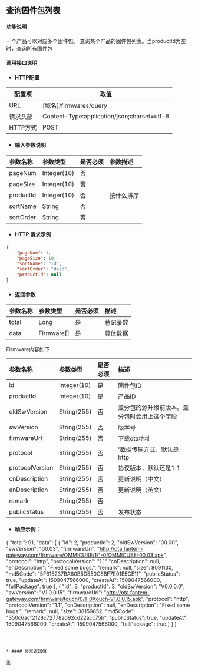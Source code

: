 ## 查询固件包列表

#### 功能说明

一个产品可以对应多个固件包。
查询某个产品的固件包列表。当productId为空时，查询所有固件包



#### 调用接口说明

* #### HTTP配置

| 配置项 | 取值 |
| --- | --- |
| URL | \[域名\]/firmwares/query|
| 请求头部 | Content-Type:application/json;charset=utf-8 |
| HTTP方式 | POST|

* #### 输入参数说明

| 参数名称 | 参数类型 | 是否必须 | 参数描述 |
| :--- | :--- | :--- | :--- |
| pageNum| Integer\(10\) | 否 |  |
| pageSize | Integer\(10\) | 否 |  |
| productId| Integer\(10\) | 否 | 按什么排序 |
| sortName| String | 否 | |
| sortOrder| String| 否 | |


* #### HTTP 请求示例

```json
{
	"pageNum": 1,
	"pageSize": 10,
	"sortName": "id",
	"sortOrder": "desc",
	"productId": null
}
```


* #### 返回参数
| 参数名称 | 参数类型 | 是否必须 | 描述 |
| :--- | :--- | :--- | :--- |
| total| Long | 是 | 总记录数 |
| data| Firmware[]| 是 | 具体数据 |

Firmware内容如下：

| 参数名称 | 参数类型 | 是否必须 | 描述 |
| :--- | :--- | :--- | :--- |
| id| Integer\(10\) | 是 | 固件包ID |
| productId| Integer\(10\)| 是 | 产品ID |
| oldSwVersion| String\(255\)| 否 | 差分包的源升级前版本。差分包时会用上这个字段 |
| swVersion | String\(255\) | 否 |  版本号 |
| firmwareUrl |  String\(255\)| 否 |  下载ota地址 |
| protocol | String\(255\) | 否 | '数据传输方式，默认是http  |
| protocolVersion | String\(255\) | 否 | 协议版本，默认还是1.1  |
| cnDescription | String\(255\) | 否 |  更新说明（中文） |
| enDescription | String\(255\) | 否 |  更新说明（英文） |
| remark | String\(255\) | 否 |   |
| publicStatus | String\(255\) | 否 |  发布状态 |



* #### 响应示例：

{
    "total": 91,
    "data": [
        {
            "id": 2,
            "productId": 2,
            "oldSwVersion": "00.00",
            "swVersion": "00.03",
            "firmwareUrl": "http://ota.fantem-gateway.com/firmware/OMMICUBE/1/1-0/OMMICUBE-00.03.apk",
            "protocol": "http",
            "protocolVersion": "1.1"
            "cnDescription": null,
            "enDescription": "Fixed some bugs.",
            "remark": null,
            "size": 8091130,
            "md5Code": "5F615237BA80B5D550C8BF7E01E5CE11",
            "publicStatus": true,
            "updateAt": 1509047566000,
            "createAt": 1509047566000,
            "fullPackage": true
        },
        {
            "id": 3,
            "productId": 3,
            "oldSwVersion": "V0.0.0.0",
            "swVersion": "V1.0.0.15",
            "firmwareUrl": "http://ota.fantem-gateway.com/firmware/touch/0/1-0/touch-V1.0.0.15.apk",
            "protocol": "http",
            "protocolVersion": "1.1",
            "cnDescription": null,
            "enDescription": "Fixed some bugs.",
            "remark": null,
            "size": 38159852,
            "md5Code": "350c6acf2128c72778ad92cd22acc75b",
            "publicStatus": true,
            "updateAt": 1509047566000,
            "createAt": 1509047566000,
            "fullPackage": true
        }
    ]
}
```



* #### 异常返回值

无



